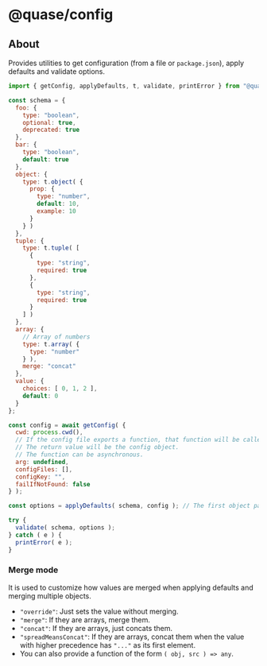 # @quase/config

## About

Provides utilities to get configuration (from a file or `package.json`), apply defaults and validate options.

```js
import { getConfig, applyDefaults, t, validate, printError } from "@quase/config";

const schema = {
  foo: {
    type: "boolean",
    optional: true,
    deprecated: true
  },
  bar: {
    type: "boolean",
    default: true
  },
  object: {
    type: t.object( {
      prop: {
        type: "number",
        default: 10,
        example: 10
      }
    } )
  },
  tuple: {
    type: t.tuple( [
      {
        type: "string",
        required: true
      },
      {
        type: "string",
        required: true
      }
    ] )
  },
  array: {
    // Array of numbers
    type: t.array( {
      type: "number"
    } ),
    merge: "concat"
  },
  value: {
    choices: [ 0, 1, 2 ],
    default: 0
  }
};

const config = await getConfig( {
  cwd: process.cwd(),
  // If the config file exports a function, that function will be called with this argument.
  // The return value will be the config object.
  // The function can be asynchronous.
  arg: undefined,
  configFiles: [],
  configKey: "",
  failIfNotFound: false
} );

const options = applyDefaults( schema, config ); // The first object passed (after schema) takes precedence

try {
  validate( schema, options );
} catch ( e ) {
  printError( e );
}
```

### Merge mode

It is used to customize how values are merged when applying defaults and merging multiple objects.

- `"override"`: Just sets the value without merging.
- `"merge"`: If they are arrays, merge them.
- `"concat"`: If they are arrays, just concats them.
- `"spreadMeansConcat"`: If they are arrays, concat them when the value with higher precedence has `"..."` as its first element.
- You can also provide a function of the form `( obj, src ) => any`.
